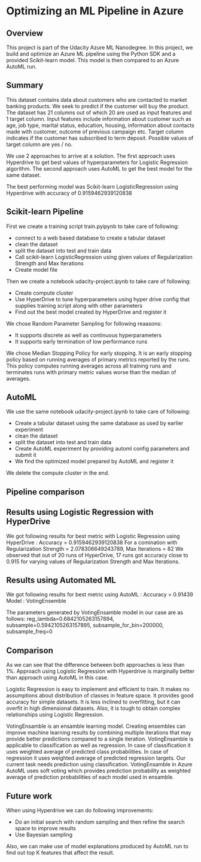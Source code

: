 # Optimizing an ML Pipeline in Azure

## Overview
This project is part of the Udacity Azure ML Nanodegree.
In this project, we build and optimize an Azure ML pipeline using the Python SDK and a provided Scikit-learn model.
This model is then compared to an Azure AutoML run.

## Summary
This dataset contains data about customers who are contacted to market banking products. We seek to predict if the customer will buy the product. The dataset has 21 columns out of which 20 are used as input features and 1 target column. Input features include information about customer such as age, job type, marital status, education, housing, information about contacts made with customer, outcome of previous campaign etc. Target column indicates if the customer has subscribed to term deposit. Possible values of target column are yes / no.

We use 2 approaches to arrive at a solution. The first approach uses Hyperdrive to get best values of hyperparameters for Logistic Regression algorithm. The second approach uses AutoML to get the best model for the same dataset.

The best performing model was Scikit-learn LogisticRegression using Hyperdrive with accuracy of 0.9159462939120838

## Scikit-learn Pipeline
First we create a training script train.pyipynb to take care of following:
*	connect to a web based database to create a tabular dataset
*	clean the dataset
*	split the dataset into test and train data
*	Call scikit-learn LogisticRegression using given values of Regularization Strength and Max Iterations
*	Create model file

Then we create a notebook udacity-project.ipynb to take care of following:
*	Create compute cluster
*	Use HyperDrive to tune hyperparameters using hyper drive config that supplies training script along with other parameters
*	Find out the best model created by HyperDrive and register it

We chose Random Parameter Sampling for following reaasons:
*	It supports discrete as well as continuous hyperparameters
*	It supports early termination of low performance runs


We chose Median Stopping Policy for early stopping. It is an early stopping policy based on running averages of primary metrics reported by the runs. This policy computes running averages across all training runs and terminates runs with primary metric values worse than the median of averages.


## AutoML
We use the same notebook udacity-project.ipynb to take care of following:
*	Create a tabular dataset using the same database as used by earlier experiment
*	clean the dataset
*	split the dataset into test and train data
*	Create AutoML experiment by providing automl config parameters and submit it
*	We find the optimized model prepared by AutoML and register it

We delete the compute cluster in the end.

## Pipeline comparison
Results using Logistic Regression with HyperDrive
-------------------------------------------------
We got following results for best metric with Logistic Regression using HyperDrive :
Accuracy = 0.9159462939120838
For a comination with 
Regularization Strength = 2.078306649243789, 
Max Iterations = 82
We observed that out of 20 runs of HyperDrive, 17 runs got accuracy close to 0.915 for varying values of Regularization Strength and Max Iterations.

Results using Automated ML
--------------------------
We got following results for best metric using AutoML :
Accuracy = 0.91439
Model : VotingEnsemble

The parameters generated by VotingEnsamble model in our case are as follows:
reg_lambda=0.6842105263157894,                                                                                                                                                            subsample=0.5942105263157895,                                                                                            subsample_for_bin=200000,                                                                                                subsample_freq=0

Comparison
----------
As we can see that the difference between both approaches is less than 1%. Approach using Logistic Regression with Hyperdrive is marginally better than approach using AutoML in this case.

Logistic Regression is easy to implement and efficient to train. It makes no assumptions about distribution of classes in feature space. It provides good accuracy for simple datasets. It is less inclined to overfitting, but it can overfit in high dimensional datasets. Also, it is tough to obtain complex relationships using Logistic Regression.

VotingEnsamble is an ensamble learning model. Creating ensembles can improve machine learning results by combining multiple iterations that may provide better predictions compared to a single iteration. VotingEnsamble is applicable to classification as well as regression. In case of classification it uses weighted average of predicted class probabilities. In case of regression it uses weighted average of predicted regression targets. Our current task needs prediction using classification.
VotingEnsamble in Azure AutoML uses soft voting which provides prediction probability as weighted average of prediction probabilities of each model used in ensamble. 

## Future work
When using Hyperdrive we can do following improvements:
* Do an initial search with random sampling and then refine the search space to improve results
* Use Bayesian sampling

Also, we can make use of model explanations produced by AutoML run to find out top K features that affect the result.

